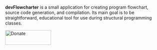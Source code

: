 <b>devFlowcharter</b> is a small application for creating program flowchart, source code generation, and compilation.
Its main goal is to be straightforward, educational tool for use during structural programming classes.

<a href="https://www.paypal.com/cgi-bin/webscr?cmd=_s-xclick&amp;hosted_button_id=7SRBJVBCBCWY6"><img height="47" width="147" src="https://www.paypalobjects.com/en_US/i/btn/btn_donateCC_LG.gif" alt="Donate" title="Donate" style="max-width:100%;"></a>

